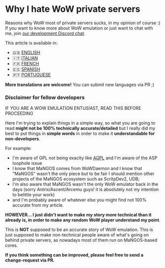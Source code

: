 # Why I hate WoW private servers

Reasons why WoW most of private servers sucks, in my opinion of course :)
If you want to know more about WoW emulation or just want to chat with me, join [our development Discord chat](https://discord.com/invite/gkt4y2x).

This article is available in:

- 🇬🇧 [ENGLISH](https://github.com/FrancescoBorzi/why-I-hate-wow-private-servers/blob/master/ENGLISH.md)
- 🇮🇹 [ITALIAN](https://github.com/FrancescoBorzi/why-I-hate-wow-private-servers/blob/master/ITALIAN.md)
- 🇫🇷 [FRENCH](https://github.com/FrancescoBorzi/why-I-hate-wow-private-servers/blob/master/FRENCH.md)
- 🇪🇸 [SPANISH](https://github.com/FrancescoBorzi/why-I-hate-wow-private-servers/blob/master/SPANISH.md)
- 🇵🇹 [PORTUGUESE](https://github.com/FrancescoBorzi/why-I-hate-wow-private-servers/blob/master/PORTUGUESE.md)

**More translations are welcome!** You can submit new languages via PR ;)

### Disclaimer for fellow developers

IF YOU ARE A WOW EMULATION ENTUSIAST, READ THIS BEFORE PROCEEDING

Here I'm trying to explain things in a simple way, so what you are going to read **might not be 100% technically accurate/detailed** but I really did my best to put things in **simple words** in order to make it **understandable for non-developers**.

For example:

- I'm aware of GPL not being exaclty like [AGPL](https://en.wikipedia.org/wiki/Affero_General_Public_License) and I'm aware of the ASP loophole issue
- I know that MaNGOS comes from WoWDaemon and I know that "MaNGOS" wasn't the only piece but to be fair I should mention other projects of the MaNGOS ecosystem such as ScritpDev2, UDB;
- I'm also aware that MaNGOS wasn't the only WoW emulator back in the days (sorry Antrix/Ascent/Arcemu guys! it is absolutely not my intention to belittle your work)
- and I'm probably aware of whatever else you might find not 100% accurate from my article.

**HOWEVER... I just didn't want to make my story more technical than it already is, in order to make any random WoW player understand my point**. 

This is **NOT** supposed to be an accurate story of WoW emulation. This is just supposed to make non-technical people aware of what's going on behind private servers, as nowadays most of them run on MaNGOS-based cores.

**If you think something can be improved, please feel free to send a change-request via PR.**
